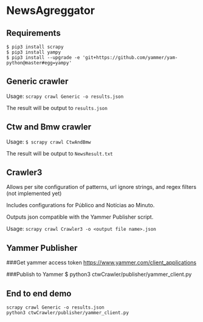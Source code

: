 # NewsAgreggator

## Requirements
    $ pip3 install scrapy
    $ pip3 install yampy
    $ pip3 install --upgrade -e 'git+https://github.com/yammer/yam-python@master#egg=yampy'

## Generic crawler

Usage: `scrapy crawl Generic -o results.json`

The result will be output to `results.json`

## Ctw and Bmw crawler

Usage: `$ scrapy crawl CtwAndBmw`

The result will be output to `NewsResult.txt`

## Crawler3

Allows per site configuration of patterns, url ignore strings, and regex filters
(not implemented yet)

Includes configurations for Público and Notícias ao Minuto.

Outputs json compatible with the Yammer Publisher script.

Usage: `scrapy crawl Crawler3 -o <output file name>.json`

## Yammer Publisher

###Get yammer access token
    https://www.yammer.com/client_applications

###Publish to Yammer
    $ python3 ctwCrawler/publisher/yammer_client.py
    
## End to end demo
    scrapy crawl Generic -o results.json
    python3 ctwCrawler/publisher/yammer_client.py
